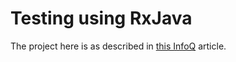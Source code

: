 # Testing using RxJava

The project here is as described in [this InfoQ](https://www.infoq.com/articles/Testing-RxJava) article.
